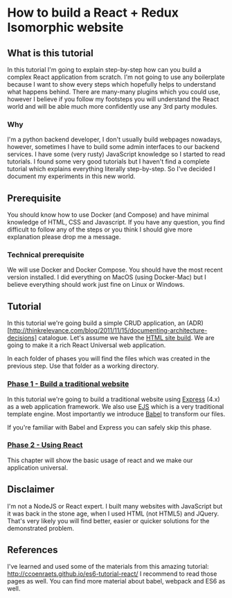 # How to build a React + Redux Isomorphic website

## What is this tutorial

In this tutorial I'm going to explain step-by-step how can you build a complex
React application from scratch. I'm not going to use any boilerplate because
I want to show every steps which hopefully helps to understand what happens
behind.
There are many-many plugins which you could use, however I believe
if you follow my footsteps you will understand the React world and will
be able much more confidently use any 3rd party modules.

### Why

I'm a python backend developer, I don't usually build webpages nowadays,
however, sometimes I have to build some admin interfaces to our
backend services. I have some (very rusty) JavaScript knowledge so I
started to read tutorials. I found some very good tutorials but I haven't
find a complete tutorial which explains everything literally step-by-step.
So I've decided I document my experiments in this new world.

## Prerequisite

You should know how to use Docker (and Compose) and have minimal knowledge
of HTML, CSS and Javascript.
If you have any question, you find difficult to follow any of the steps or
you think I should give more explanation please drop me a message.

### Technical prerequisite

We will use Docker and Docker Compose. You should have the most recent
version installed. I did everything on MacOS (using Docker-Mac) but I
believe everything should work just fine on Linux or Windows.

## Tutorial

In this tutorial we're going build a simple CRUD application, an
(ADR)[http://thinkrelevance.com/blog/2011/11/15/documenting-architecture-decisions]
catalogue.
Let's assume we have the [HTML site build](html). We are going to make it a
rich React Universal web application.

In each folder of phases you will find the files which was created in the
previous step. Use that folder as a working directory.


### [Phase 1 - Build a traditional website](phase-1-traditional-website/)

In this tutorial we're going to build a traditional website using
[Express](https://expressjs.com) (4.x) as a web application framework.
We also use [EJS](http://www.embeddedjs.com) which is a very traditional
template engine. Most importantly we introduce
[Babel](http://babeljs.io) to transform our files.

If you're familiar with Babel and Express you can safely skip this phase.


### [Phase 2 - Using React](phase-2-introduce-react/)

This chapter will show the basic usage of react and we make our application
universal.


## Disclaimer

I'm not a NodeJS or React expert. I built many websites with JavaScript
but it was back in the stone age, when I used HTML (not HTML5) and JQuery.
That's very likely you will find better, easier or quicker solutions for
the demonstrated problem.

## References

I've learned and used some of the materials from this amazing tutorial:
http://ccoenraets.github.io/es6-tutorial-react/ I recommend to read those
pages as well. You can find more material about babel, webpack and ES6 as well.
